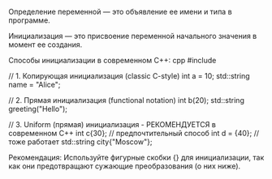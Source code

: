 Определение переменной — это объявление ее имени и типа в программе.

Инициализация — это присвоение переменной начального значения в момент ее создания.

Способы инициализации в современном C++:
cpp
#include <string>

// 1. Копирующая инициализация (classic C-style)
int a = 10;
std::string name = "Alice";

// 2. Прямая инициализация (functional notation)
int b(20);
std::string greeting("Hello");

// 3. Uniform (прямая) инициализация - РЕКОМЕНДУЕТСЯ в современном C++
int c{30};                    // предпочтительный способ
int d = {40};                 // тоже работает
std::string city{"Moscow"};

Рекомендация: Используйте фигурные скобки {} для инициализации, так как они предотвращают сужающие преобразования (о них ниже).
